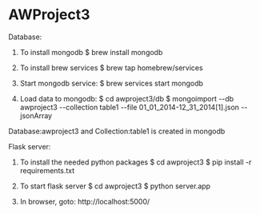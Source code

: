 # AWProject3

Database:
1. To install mongodb
$ brew install mongodb

2. To install brew services 
$ brew tap homebrew/services

3. Start mongodb service:
$ brew services start mongodb

4. Load data to mongodb:
$ cd awproject3/db
$ mongoimport --db awproject3 --collection table1 --file 01_01_2014-12_31_2014[1].json --jsonArray

Database:awproject3 and Collection:table1 is created in mongodb

Flask server:
1. To install the needed python packages
$ cd awproject3
$ pip install -r requirements.txt

2. To start flask server
$ cd awproject3
$ python server.app

3. In browser, goto: http://localhost:5000/


